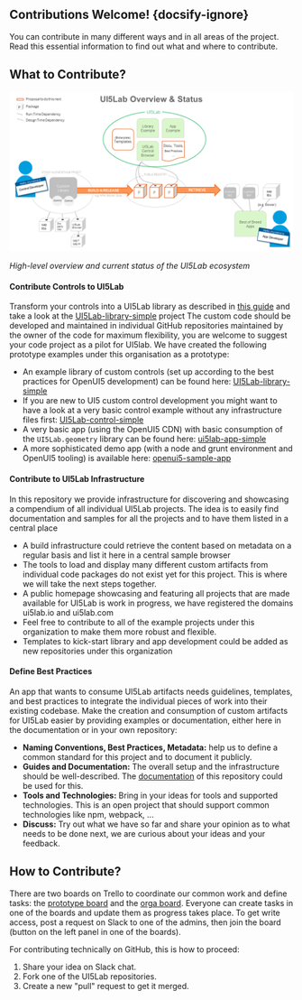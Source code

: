 ## Contributions Welcome! {docsify-ignore}

You can contribute in many different ways and in all areas of the project.
Read this essential information to find out what and where to contribute.

## What to Contribute?

![UI5Lab Ecosystem](../../media/UI5LabOverview.png)

*High-level overview and current status of the UI5Lab ecosystem*

#### Contribute Controls to UI5Lab

Transform your controls into a UI5Lab library as described in [this guide](how_to/contribute_custom_control_library.md) and take a look at the [UI5Lab-library-simple](https://github.com/UI5Lab/UI5Lab-library-simple) project
The custom code should be developed and maintained in individual GitHub repositories maintained by the owner of the code for maximum flexibility, you are welcome to suggest your code project as a pilot for UI5lab. We have created the following prototype examples under this organisation as a prototype:

  * An example library of custom controls (set up according to the best practices for OpenUI5 development) can be found here:
   [UI5Lab-library-simple](https://github.com/openui5/UI5Lab-library-simple)
  * If you are new to UI5 custom control development you might want to have a look at a very basic control example without any infrastructure files first:
   [UI5Lab-control-simple](https://github.com/openui5/UI5Lab-control-simple)
  * A very basic app (using the OpenUI5 CDN) with basic consumption of the `UI5Lab.geometry` library can be found here:
   [ui5lab-app-simple](https://github.com/openui5/UI5Lab-app-simple)
  * A more sophisticated demo app (with a node and grunt environment and OpenUI5 tooling) is available here:
   [openui5-sample-app](https://github.com/sap/openui5-sample-app)

#### Contribute to UI5Lab Infrastructure

In this repository we provide infrastructure for discovering and showcasing a compendium of all individual UI5Lab projects. The idea is to easily find documentation and samples for all the projects and to have them listed in a central place

  * A build infrastructure could retrieve the content based on metadata on a regular basis and list it here in a central sample browser
  * The tools to load and display many different custom artifacts from individual code packages do not exist yet for this project. This is where we will take the next steps together.
  * A public homepage showcasing and featuring all projects that are made available for UI5Lab is work in progress, we have registered the domains ui5lab.io and ui5lab.com
  * Feel free to contribute to all of the example projects under this organization to make them more robust and flexible.
  * Templates to kick-start library and app development could be added as new repositories under this organization

#### Define Best Practices

An app that wants to consume UI5Lab artifacts needs guidelines, templates, and best practices to integrate the individual pieces of work into their existing codebase.
Make the creation and consumption of custom artifacts for UI5Lab easier by providing examples or documentation, either here in the documentation or in your own repository:

  * **Naming Conventions, Best Practices, Metadata:** help us to define a common standard for this project and to document it publicly.
  * **Guides and Documentation:** The overall setup and the infrastructure should be well-described. The [documentation](https://github.com/UI5Lab/UI5Lab-central/blob/master/docs) of this repository could be used for this.
  * **Tools and Technologies:** Bring in your ideas for tools and supported technologies. This is an open project that should support common technologies like npm, webpack, ...
  * **Discuss:** Try out what we have so far and share your opinion as to what needs to be done next, we are curious about your ideas and your feedback.

## How to Contribute?

There are two boards on Trello to coordinate our common work and define tasks: the [prototype board](https://trello.com/b/gFQs9ARW/prototype) and the [orga board](https://trello.com/b/v8thvLem/orga). Everyone can create tasks in one of the boards and update them as progress takes place. To get write access, post a request on Slack to one of the admins, then join the board (button on the left panel in one of the boards).

For contributing technically on GitHub, this is how to proceed:

1. Share your idea on Slack chat.
2. Fork one of the UI5Lab repositories.  
3. Create a new "pull" request to get it merged.
